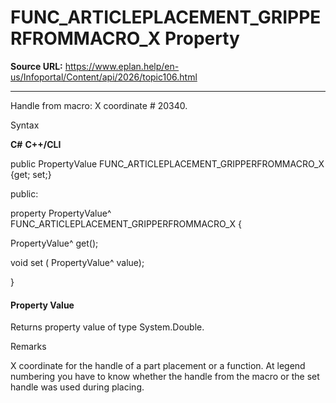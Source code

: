 # FUNC_ARTICLEPLACEMENT_GRIPPERFROMMACRO_X Property

**Source URL:** https://www.eplan.help/en-us/Infoportal/Content/api/2026/topic106.html

---

Handle from macro: X coordinate # 20340.

Syntax

**C#**
**C++/CLI**


public PropertyValue FUNC_ARTICLEPLACEMENT_GRIPPERFROMMACRO_X {get; set;}

public:

property PropertyValue^ FUNC_ARTICLEPLACEMENT_GRIPPERFROMMACRO_X {

   PropertyValue^ get();

   void set (    PropertyValue^ value);

}


#### Property Value

Returns property value of type System.Double.

Remarks

X coordinate for the handle of a part placement or a function. At legend numbering you have to know whether the handle from the macro or the set handle was used during placing.
